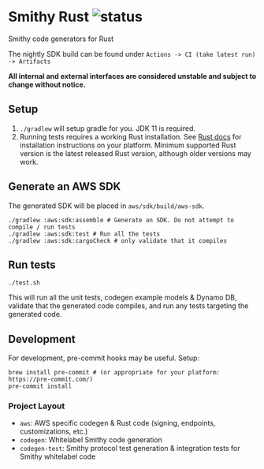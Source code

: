 # Smithy Rust ![status](https://github.com/awslabs/smithy-rs/workflows/CI/badge.svg)
Smithy code generators for Rust

The nightly SDK build can be found under `Actions -> CI (take latest run) -> Artifacts`

**All internal and external interfaces are considered unstable and subject to change without notice.**

## Setup
1. `./gradlew` will setup gradle for you. JDK 11 is required.
2. Running tests requires a working Rust installation. See [Rust docs](https://www.rust-lang.org/learn/get-started) for
installation instructions on your platform. Minimum supported Rust version is the latest released Rust version, although older versions may work.

## Generate an AWS SDK
The generated SDK will be placed in `aws/sdk/build/aws-sdk`.
```
./gradlew :aws:sdk:assemble # Generate an SDK. Do not attempt to compile / run tests
./gradlew :aws:sdk:test # Run all the tests
./gradlew :aws:sdk:cargoCheck # only validate that it compiles
```
## Run tests
```./test.sh```

This will run all the unit tests, codegen example models & Dynamo DB, validate that the generated code compiles, and run any tests targeting the generated code.

## Development
For development, pre-commit hooks may be useful. Setup:
```
brew install pre-commit # (or appropriate for your platform: https://pre-commit.com/)
pre-commit install
```

### Project Layout
* `aws`: AWS specific codegen & Rust code (signing, endpoints, customizations, etc.)
* `codegen`: Whitelabel Smithy code generation
* `codegen-test`: Smithy protocol test generation & integration tests for Smithy whitelabel code
